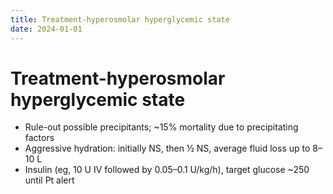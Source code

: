 ```yaml
---
title: Treatment-hyperosmolar hyperglycemic state
date: 2024-01-01
---
```

# Treatment-hyperosmolar hyperglycemic state

* Rule-out possible precipitants; ~15% mortality due to precipitating factors
* Aggressive hydration: initially NS, then ½ NS, average fluid loss up to 8–10 L
* Insulin (eg, 10 U IV followed by 0.05–0.1 U/kg/h), target glucose ~250 until Pt alert
